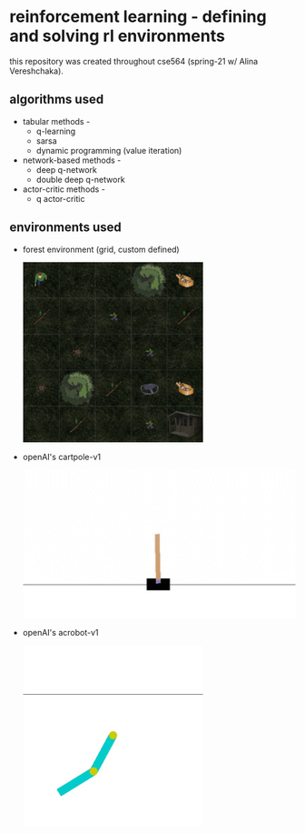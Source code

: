 # reinforcement learning - defining and solving rl environments
this repository was created throughout cse564 (spring-21 w/ Alina Vereshchaka).

## algorithms used
  - tabular methods - 
    - q-learning 
    - sarsa
    - dynamic programming (value iteration)
  - network-based methods - 
    - deep q-network
    - double deep q-network
  - actor-critic methods - 
    - q actor-critic

## environments used
  - forest environment (grid, custom defined)
  
    ![Sample Forest Render](sample_renders/forest_sample.png)
    
  - openAI's cartpole-v1

    ![Sample Cartpole Render](sample_renders/cartpole_sample.png)
    
  - openAI's acrobot-v1
    
    ![Sample Acrobot Render](sample_renders/acrobot_sample.png)
